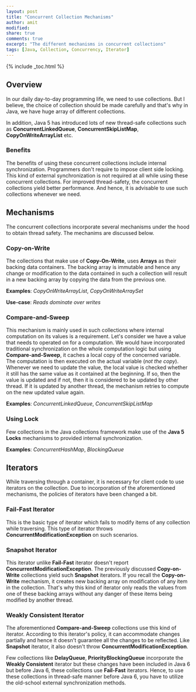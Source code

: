 ```yaml
---
layout: post
title: "Concurrent Collection Mechanisms"
author: amit
modified:
share: true
comments: true
excerpt: "The different mechanisms in concurrent collections"
tags: [Java, Collection, Concurrency, Iterator]
---
```


{% include _toc.html %}

## Overview

In our daily day-to-day programming life, we need to use collections. But I believe, the choice of collection should be made carefully and that's why in Java, we have huge array of different collections.

In addition, Java 5 has introduced lots of new thread-safe collections such as **ConcurrentLinkedQueue**, **ConcurrentSkipListMap**, **CopyOnWriteArrayList** etc.

### Benefits

The benefits of using these concurrent collections include internal synchronization. Programmers don't require to impose client side locking. This kind of external synchronization is not required at all while using these concurrent collections. For improved thread-safety, the concurrent collections yield better performance. And hence, it is advisable to use such collections whenever we need.

## Mechanisms

The concurrent collections incorporate several mechanisms under the hood to obtain thread safety. The mechanims are discussed below.

### Copy-on-Write

The collections that make use of **Copy-On-Write**, uses **Arrays** as their backing data containers. The backing array is immutable and hence any change or modification to the data contained in such a collection will result in a new backing array by copying the data from the previous one.

**Examples**: *CopyOnWriteArrayList*, *CopyOnWriteArraySet*

**Use-case**: *Reads dominate over writes*

### Compare-and-Sweep

This mechanism is mainly used in such collections where internal computation on its values is a requirement. Let's consider we have a value that needs to operated on for a computation. We would have incorporated traditional synchronization on the whole computation logic but using **Compare-and-Sweep**, it caches a local copy of the concerned variable. The computation is then executed on the actual variable (*not the copy*). Whenever we need to update the value, the local value is checked whether it still has the same value as it contained at the beginning. If so, then the value is updated and if not, then it is considered to be updated by other thread. If it is updated by another thread, the mechanism retries to compute on the new updated value again.

**Examples**: *ConcurrentLinkedQueue*, *ConcurrentSkipListMap*

### Using Lock

Few collections in the Java collections framework make use of the **Java 5 Locks** mechanisms to provided internal synchronization.

**Examples**: *ConcurrentHashMap*, *BlockingQueue*

## Iterators

While traversing through a container, it is necessary for client code to use iterators on the collection. Due to incorporation of the aforementioned mechanisms, the policies of iterators have been changed a bit.

### Fail-Fast Iterator

This is the basic type of iterator which fails to modify items of any collection while traversing. This type of iterator throws **ConcurrentModificationException** on such scenarios.

### Snapshot Iterator

This iterator unlike **Fail-Fast** iterator doesn't report **ConcurrentModificationException**. The previously discussed **Copy-on-Write** collections yield such **Snapshot** iterators. If you recall the **Copy-on-Write** mechanism, it creates new backing array on modification of any item in the collection. That's why this kind of iterator only reads the values from one of these backing arrays without any danger of these items being modified by another thread.

### Weakly Consistent Iterator

The aforementioned **Compare-and-Sweep** collections use this kind of iterator. According to this iterator's policy, it can accommodate changes partially and hence it doesn't guarantee all the changes to be reflected. Like **Snapshot** iterator, it also doesn't throw **ConcurrentModificationException**.

Few collections like **DelayQueue**, **PriorityBlockingQueue** incorporate the **Weakly Consistent** iterator but these changes have been included in Java 6 but before Java 6, these collections use **Fail-Fast** iterators. Hence, to use these collections in thread-safe manner before Java 6, you have to utilize the old-school external synchronization methods.
